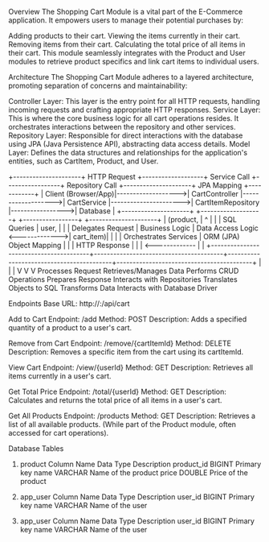 Overview
The Shopping Cart Module is a vital part of the E-Commerce application. It empowers users to manage their potential purchases by:

Adding products to their cart.
Viewing the items currently in their cart.
Removing items from their cart.
Calculating the total price of all items in their cart.
This module seamlessly integrates with the Product and User modules to retrieve product specifics and link cart items to individual users.

Architecture
The Shopping Cart Module adheres to a layered architecture, promoting separation of concerns and maintainability:

Controller Layer: This layer is the entry point for all HTTP requests, handling incoming requests and crafting appropriate HTTP responses.
Service Layer: This is where the core business logic for all cart operations resides. It orchestrates interactions between the repository and other services.
Repository Layer: Responsible for direct interactions with the database using JPA (Java Persistence API), abstracting data access details.
Model Layer: Defines the data structures and relationships for the application's entities, such as CartItem, Product, and User.

+---------------------+    HTTP Request    +-------------------+    Service Call    +-----------------+    Repository Call    +---------------------+    JPA Mapping    +------------+
| Client (Browser/App)|------------------->| CartController    |------------------->| CartService     |---------------------->| CartItemRepository  |----------------->| Database   |
+---------------------+                    +-------------------+                    +-----------------+                      +---------------------+                  | (product,  |
          ^                                        |                                        |                                          |                        SQL Queries   |  user,     |
          |                                        | Delegates Request                      | Business Logic                           | Data Access Logic      <------------->|  cart_item)|
          |                                        |                                        | Orchestrates Services                    | ORM (JPA)              Object Mapping |            |
          | HTTP Response                          |                                        |                                          |                        <------------- |            |
          +----------------------------------------+----------------------------------------+------------------------------------------+------------------------------------------+
                                                   |                                        |                                          |
                                                   V                                        V                                          V
                                          Processes Request                       Retrieves/Manages Data                    Performs CRUD Operations
                                          Prepares Response                       Interacts with Repositories               Translates Objects to SQL
                                                                                  Transforms Data                           Interacts with Database Driver

Endpoints
Base URL: http://<host>:<port>/api/cart

Add to Cart
Endpoint: /add
Method: POST
Description: Adds a specified quantity of a product to a user's cart.

Remove from Cart
Endpoint: /remove/{cartItemId}
Method: DELETE
Description: Removes a specific item from the cart using its cartItemId.

View Cart
Endpoint: /view/{userId}
Method: GET
Description: Retrieves all items currently in a user's cart.

Get Total Price
Endpoint: /total/{userId}
Method: GET
Description: Calculates and returns the total price of all items in a user's cart.

Get All Products
Endpoint: /products
Method: GET
Description: Retrieves a list of all available products. (While part of the Product module, often accessed for cart operations).


Database Tables
1. product
Column Name	Data Type	Description
product_id	BIGINT	Primary key
name	VARCHAR	Name of the product
price	DOUBLE	Price of the product

2. app_user
Column Name	Data Type	Description
user_id	BIGINT	Primary key
name	VARCHAR	Name of the user

2. app_user
Column Name	Data Type	Description
user_id	BIGINT	Primary key
name	VARCHAR	Name of the user

